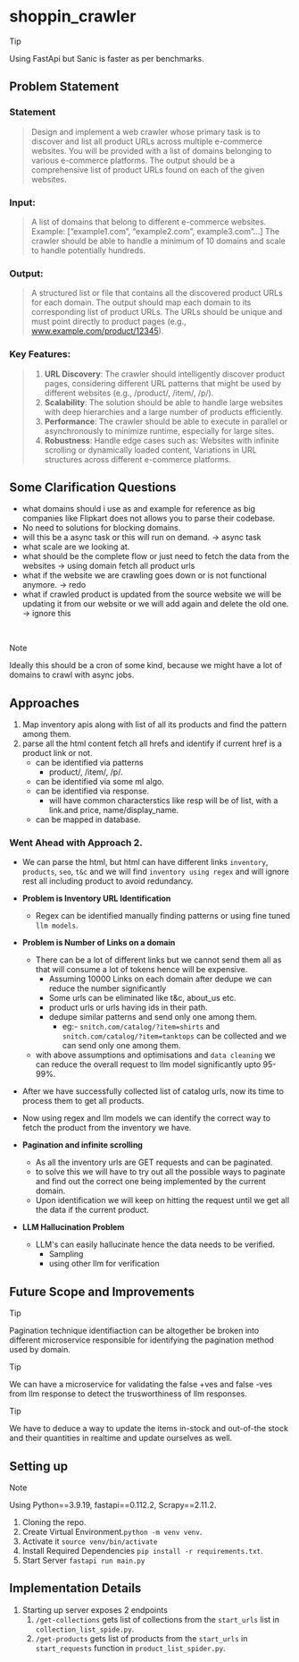 # shoppin_crawler

> [!TIP]
> Using FastApi but Sanic is faster as per benchmarks.

## Problem Statement
### Statement
> Design and implement a web crawler whose primary task is to discover and list all product URLs across multiple e-commerce websites. You will be provided with a list of domains belonging to various e-commerce platforms. The output should be a comprehensive list of product URLs found on each of the given websites.

### Input:
> A list of domains that belong to different e-commerce websites.
Example: [“example1.com”, “example2.com”, example3.com”…]
The crawler should be able to handle a minimum of 10 domains and scale to handle potentially hundreds.

### Output:
> A structured list or file that contains all the discovered product URLs for each domain. The output should map each domain to its corresponding list of product URLs.
The URLs should be unique and must point directly to product pages (e.g., www.example.com/product/12345).

### Key Features:

> 1. **⁠URL Discovery**: The crawler should intelligently discover product pages, considering different URL patterns that might be used by different websites (e.g., /product/, /item/, /p/).
> 2. **⁠Scalability**: The solution should be able to handle large websites with deep hierarchies and a large number of products efficiently.
> 3. **⁠Performance**: The crawler should be able to execute in parallel or asynchronously to minimize runtime, especially for large sites.
> 4. **⁠Robustness**: Handle edge cases such as: Websites with infinite scrolling or dynamically loaded content, Variations in URL structures across different e-commerce platforms.

## Some Clarification Questions

- what domains should i use as and example for reference as big companies like Flipkart does not allows you to parse their codebase.
- No need to solutions for blocking domains.
- will this be a async task or this will run on demand. -> async task
- what scale are we looking at.
- what should be the complete flow or just need to fetch the data from the websites -> using domain fetch all product urls
- what if the website we are crawling goes down or is not functional anymore. -> redo
- what if crawled product is updated from the source website we will be updating it from our website or we will add again and delete the old one. -> ignore this

</br>

> [!NOTE]
>  Ideally this should be a cron of some kind, because we might have a lot of domains to crawl with async jobs.

## Approaches
1. Map inventory apis along with list of all its products and find the pattern among them.
2. parse all the html content fetch all hrefs and identify if current href is a product link or not.
	- can be identified via patterns
		- product/, /item/, /p/.
	- can be identified via some ml algo.
	- can be identified via response.
		- will have common characterstics like resp will be of list, with a link.and price, name/display_name.
	- can be mapped in database.

### Went Ahead with Approach 2.
- We can parse the html, but html can have different links `inventory`, `products`, `seo`, `t&c` and we will find `inventory using regex` and will ignore rest all including product to avoid redundancy.
- **Problem is Inventory URL Identification**
    - Regex can be identified manually finding patterns or using fine tuned `llm models`.
- **Problem is Number of Links on a domain**
    - There can be a lot of different links but we cannot send them all as that will consume a lot of tokens hence will be expensive.
        - Assuming 10000 Links on each domain after dedupe we can reduce the number significantly
        - Some urls can be eliminated like t&c, about_us etc.
        - product urls or urls having ids in their path.
        - dedupe similar patterns and send only one among them.
            - eg:- `snitch.com/catalog/?item=shirts` and `snitch.com/catalog/?item=tanktops` can be collected and we can send only one among them.
    - with above assumptions and optimisations and `data cleaning` we can reduce the overall request to llm model significantly upto 95-99%.
- After we have successfully collected list of catalog urls, now its time to process them to get all products.
- Now using regex and llm models we can identify the correct way to fetch the product from the inventory we have.

- **Pagination and infinite scrolling**
    - As all the inventory urls are GET requests and can be paginated.
    - to solve this we will have to try out all the possible ways to paginate and find out the correct one being implemented by the current domain.
    - Upon identification we will keep on hitting the request until we get all the data if the current product.

- **LLM Hallucination Problem**
    - LLM's can easily hallucinate hence the data needs to be verified.
        - Sampling
        - using other llm for verification

## Future Scope and Improvements
> [!TIP]
> Pagination technique identifiaction can be altogether be broken into different microservice responsible for identifying the pagination method used by domain.

> [!TIP]
> We can have a microservice for validating the false +ves and false -ves from llm response to detect the trusworthiness of llm responses.

> [!TIP]
> We have to deduce a way to update the items in-stock and out-of-the stock and their quantities in realtime and update ourselves as well.

## Setting up

> [!NOTE]
> Using Python==3.9.19, fastapi==0.112.2, Scrapy==2.11.2.

1. Cloning the repo.
2. Create Virtual Environment.`python -m venv venv`.
3. Activate it `source venv/bin/activate`
4. Install Required Dependencies `pip install -r requirements.txt`.
5. Start Server `fastapi run main.py`

## Implementation Details
1. Starting up server exposes 2 endpoints
    1. `/get-collections` gets list of collections from the `start_urls` list in `collection_list_spide.py`.
    2. `/get-products` gets list of products from the `start_urls` in `start_requests` function in `product_list_spider.py`.
